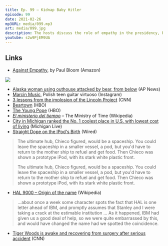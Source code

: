 ```yaml
---
title: Ep. 99 – Kidnap Baby Hitler
episode: 99
date: 2021-02-26
mp3URL: media/099.mp3
art: media/099.jpg
description: The hosts discuss the role of empathy in the presidency, being bitten by a bear whilst on the toilet, a Polish teen guitar sensation, HBO shows Beartown, The Young Pope, and Ministry of Time, Kalamazoo ranking No. 1, HAL 9000, and Tiger Woods' car accident.
youtube: s2w9PjEM9UA
---
```


## Links

- [Against Empathy](https://amzn.to/3qY8cC4), by Paul Bloom (Amazon)

[<img border="0" src="//ws-na.amazon-adsystem.com/widgets/q?_encoding=UTF8&ASIN=0062339338&Format=_SL250_&ID=AsinImage&MarketPlace=US&ServiceVersion=20070822&WS=1&tag=happyhourfm-20&language=en_US" >](https://www.amazon.com/Against-Empathy-Case-Rational-Compassion/dp/0062339338?_encoding=UTF8&qid=1614263993&sr=8-1&linkCode=li3&tag=happyhourfm-20&linkId=221b696520b0d3414fc9a4a0c5b79973&language=en_US&ref_=as_li_ss_il)

- [Alaska woman using outhouse attacked by bear, from below](https://apnews.com/article/alaska-woman-outhouse-bear-attack-61a23fa15190c00e17a07bc152f9dabb) (AP News)
- [Marcin Music](https://www.instagram.com/p/CKt1zRclq-v/), Polish teen guitar virtuoso (Instagram)
- [3 lessons from the implosion of the Lincoln Project](https://www.cnn.com/2021/02/18/politics/lincoln-project-john-weaver-steve-schmidt/index.html) (CNN)
- [Beartown](https://www.hbo.com/beartown) (HBO)
- [The Young Pope](https://www.hbo.com/the-young-pope) (HBO)
- [_El ministerio del tiempo_](https://en.wikipedia.org/wiki/El_ministerio_del_tiempo) – The Ministry of Time (Wikipedia)
- [City in Michigan ranked the No. 1 coolest place in U.S. with lowest cost of living](https://www.mlive.com/life/2021/02/city-in-michigan-ranked-the-no-1-coolest-place-in-us-with-lowest-cost-of-living.html) (Michigan Live)
- [Straight Dope on the IPod's Birth](https://www.wired.com/2006/10/straight-dope-on-the-ipods-birth/) (Wired)

> The ultimate hub, Chieco figured, would be a spaceship. You could leave the spaceship in a smaller vessel, a pod, but you'd have to return to the mother ship to refuel and get food. Then Chieco was shown a prototype iPod, with its stark white plastic front.
>
> The ultimate hub, Chieco figured, would be a spaceship. You could leave the spaceship in a smaller vessel, a pod, but you'd have to return to the mother ship to refuel and get food. Then Chieco was shown a prototype iPod, with its stark white plastic front.

- [HAL 9000 – Origin of the name](https://en.wikipedia.org/wiki/HAL_9000#Origin_of_name) (Wikipedia)

> ...about once a week some character spots the fact that HAL is one letter ahead of IBM, and promptly assumes that Stanley and I were taking a crack at the estimable institution ... As it happened, IBM had given us a good deal of help, so we were quite embarrassed by this, and would have changed the name had we spotted the coincidence.

- [Tiger Woods is awake and recovering from surgery after serious accident](https://www.cnn.com/2021/02/23/us/tiger-woods-car-accident-intl-spt/index.html) (CNN)
